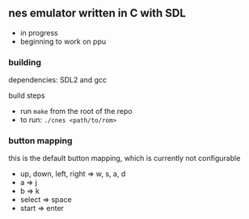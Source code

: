 ## nes emulator written in C with SDL

* in progress
* beginning to work on ppu

### building 

dependencies: SDL2 and gcc 

build steps
* run `make` from the root of the repo
* to run: `./cnes <path/to/rom>`

### button mapping

this is the default button mapping, which is currently not configurable

* up, down, left, right => w, s, a, d
* a => j
* b => k 
* select => space
* start => enter 
